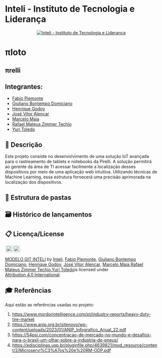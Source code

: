 # Inteli - Instituto de Tecnologia e Liderança 

<p align="center">
<a href= "https://www.inteli.edu.br/"><img src="https://s3.amazonaws.com/gupy5/production/companies/26702/career/63484/images/2022-04-28_16-56_logo.png" alt="Inteli - Instituto de Tecnologia e Liderança" border="0"></a>
</p>

# πloto

## πrelli

## Integrantes: 
- <a href="https://www.linkedin.com/in/fabio-piemonte-823a65211/">Fabio Piemonte</a>
- <a href="https://www.linkedin.com/in/giuliano-bontempo-domiciano-5b5766212/">Giuliano Bontempo Domiciano</a>
- <a href="https://www.linkedin.com/in/henrique-godoy-879138252/">Henrique Godoy</a>
- <a href="https://www.linkedin.com/in/jos%C3%A9-vitor-alencar-161243211/">José Vitor Alencar</a>
- <a href="https://www.linkedin.com/in/marcelo-maia-b90b03231/">Marcelo Maia</a>
- <a href="https://www.linkedin.com/in/rafael-techio/">Rafael Mateus Zimmer Techio</a> 
- <a href="https://www.linkedin.com/in/yuri-toledo-964123230/">Yuri Toledo</a>

## 📝 Descrição

Este projeto consiste no desenvolvimento de uma solução IoT avançada para o rastreamento de tablets e notebooks da Pirelli. A solução permitirá ao gerente da área de TI acessar facilmente a localização desses dispositivos por meio de uma aplicação web intuitiva. Utilizando técnicas de Machine Learning, essa estrutura fornecerá uma precisão aprimorada na localização dos dispositivos.

## 📁 Estrutura de pastas

## 🗃 Histórico de lançamentos

## 📋 Licença/License

<img style="height:22px!important;margin-left:3px;vertical-align:text-bottom;" src="https://mirrors.creativecommons.org/presskit/icons/cc.svg?ref=chooser-v1"><img style="height:22px!important;margin-left:3px;vertical-align:text-bottom;" src="https://mirrors.creativecommons.org/presskit/icons/by.svg?ref=chooser-v1"><p xmlns:cc="http://creativecommons.org/ns#" xmlns:dct="http://purl.org/dc/terms/"><a property="dct:title" rel="cc:attributionURL" href="https://github.com/Spidus/Teste_Final_1">MODELO GIT INTELI</a> by <a rel="cc:attributionURL dct:creator" property="cc:attributionName" href="https://www.inteli.edu.br/">Inteli</a>, 
<a href="https://www.linkedin.com/in/fabio-piemonte-823a65211/">Fabio Piemonte</a>, <a href="https://www.linkedin.com/in/giuliano-bontempo-domiciano-5b5766212/">Giuliano Bontempo Domiciano</a>, <a href="https://www.linkedin.com/in/henrique-godoy-879138252/">Henrique Godoy</a>, <a href="https://www.linkedin.com/in/jos%C3%A9-vitor-alencar-161243211/">José Vitor Alencar</a>, <a href="https://www.linkedin.com/in/marcelo-maia-b90b03231/">Marcelo Maia</a>,<a href="https://www.linkedin.com/in/rafael-techio/">Rafael Mateus Zimmer Techio</a>,<a href="https://www.linkedin.com/in/yuri-toledo-964123230/">Yuri Toledo</a>is licensed under <a href="http://creativecommons.org/licenses/by/4.0/?ref=chooser-v1" target="_blank" rel="license noopener noreferrer" style="display:inline-block;">Attribution 4.0 International</a>.</p>

## 🎓 Referências

Aqui estão as referências usadas no projeto:

1. <https://www.mordorintelligence.com/pt/industry-reports/heavy-duty-tire-market>
2. <https://www.anip.org.br/sitenovo/wp-content/uploads/2023/01/ANIP_Infografico_Anual_22.pdf>
3. <https://54psi.com/concentracao-de-mercado-no-mundo-e-desafios-para-o-brasil-um-olhar-sobre-a-industria-de-pneus/>
4. <https://edisciplinas.usp.br/pluginfile.php/4639821/mod_resource/content/2/Microservi%C3%A7os%20e%20RM-ODP.pdf>
